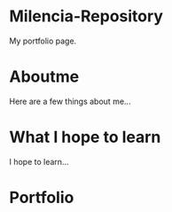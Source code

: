 # Milencia-Repository
My portfolio page.

# Aboutme
Here are a few things about me...

# What I hope to learn
I hope to learn...

# Portfolio
<div class="flourish-embed flourish-chart" data-src="visualisation/7640003"><script src="https://public.flourish.studio/resources/embed.js"></script></div>
